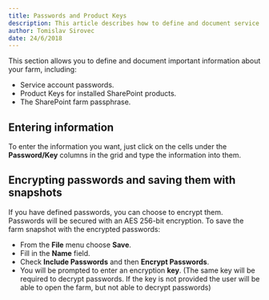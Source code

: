 ```yaml
---
title: Passwords and Product Keys
description: This article describes how to define and document service account passwords, product key and passphrase of your SharePoint farm.
author: Tomislav Sirovec
date: 24/6/2018
---
```

This section allows you to define and document important information about your farm, including:

* Service account passwords.
* Product Keys for installed SharePoint products.
* The SharePoint farm passphrase.

## Entering information

To enter the information you want, just click on the cells under the __Password/Key__ columns in the grid and type the information into them.

## Encrypting passwords and saving them with snapshots

If you have defined passwords, you can choose to encrypt them. Passwords will be secured with an AES 256-bit encryption. To save the farm snapshot with the encrypted passwords:

* From the __File__ menu choose __Save__.
* Fill in the __Name__ field.
* Check __Include Passwords__ and then __Encrypt Passwords__.
* You will be prompted to enter an encryption __key__. (The same key will be required to decrypt passwords. If the key is not provided the user will be able to open the farm, but not able to decrypt passwords)
